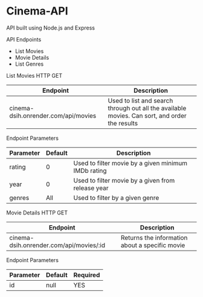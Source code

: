 # Cinema-API
API built using Node.js and Express

API Endpoints
- List Movies
- Movie Details
- List Genres


List Movies
HTTP GET

| Endpoint           | Description |
| --------- | ------- |
| cinema-dsih.onrender.com/api/movies | Used to list and search through out all the available movies. Can sort, and order the results       |

Endpoint Parameters

| Parameter | Default |Description|
| --------- | ------- | ------- |
| rating    |    0    |   Used to filter movie by a given minimum IMDb rating      |
| year      |    0    |   Used to filter movie by a given from release year     |
| genres    |   All   |   Used to filter by a given genre    |


Movie Details
HTTP GET

| Endpoint           | Description |
| --------- | ------- |
| cinema-dsih.onrender.com/api/movies/:id |Returns the information about a specific movie|

Endpoint Parameters

| Parameter | Default |Required|
| --------- | ------- | ------- |
| id   |   null    |  YES     |
